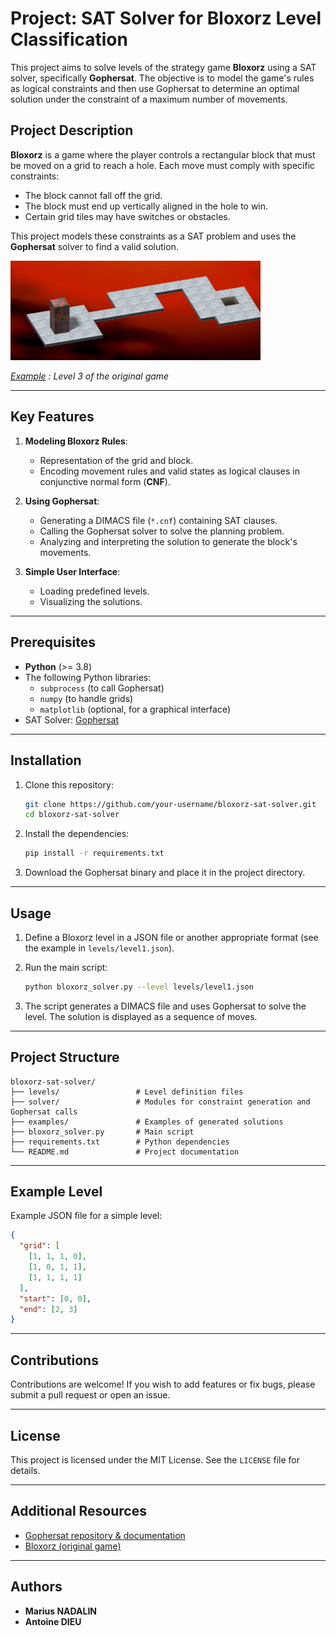 # Project: SAT Solver for Bloxorz Level Classification

This project aims to solve levels of the strategy game **Bloxorz** using a SAT solver, specifically **Gophersat**. The objective is to model the game's rules as logical constraints and then use Gophersat to determine an optimal solution under the constraint of a maximum number of movements.

## Project Description

**Bloxorz** is a game where the player controls a rectangular block that must be moved on a grid to reach a hole. Each move must comply with specific constraints:

- The block cannot fall off the grid.
- The block must end up vertically aligned in the hole to win.
- Certain grid tiles may have switches or obstacles.

This project models these constraints as a SAT problem and uses the **Gophersat** solver to find a valid solution.

<img src=./Images/Bloxorz_level_3.png alt="Level 3" style="width:400px;"/>

*<ins>Example</ins> : Level 3 of the original game*

---

## Key Features

1. **Modeling Bloxorz Rules**:
   - Representation of the grid and block.
   - Encoding movement rules and valid states as logical clauses in conjunctive normal form (**CNF**).

2. **Using Gophersat**:
   - Generating a DIMACS file  (`*.cnf`) containing SAT clauses.
   - Calling the Gophersat solver to solve the planning problem.
   - Analyzing and interpreting the solution to generate the block's movements.

3. **Simple User Interface**:
   - Loading predefined levels.
   - Visualizing the solutions.

---

## Prerequisites

- **Python** (>= 3.8)
- The following Python libraries:
  - `subprocess` (to call Gophersat)
  - `numpy` (to handle grids)
  - `matplotlib` (optional, for a graphical interface)
- SAT Solver: [Gophersat](https://github.com/crillab/gophersat)

---

## Installation

1. Clone this repository:
   ```bash
   git clone https://github.com/your-username/bloxorz-sat-solver.git
   cd bloxorz-sat-solver
   ```

2. Install the dependencies:
   ```bash
   pip install -r requirements.txt
   ```

3. Download the Gophersat binary and place it in the project directory.

---

## Usage

1. Define a Bloxorz level in a JSON file or another appropriate format (see the example in `levels/level1.json`).

2. Run the main script:
   ```bash
   python bloxorz_solver.py --level levels/level1.json
   ```

3. The script generates a DIMACS file and uses Gophersat to solve the level. The solution is displayed as a sequence of moves.

---

## Project Structure

```plaintext
bloxorz-sat-solver/
├── levels/                 # Level definition files
├── solver/                 # Modules for constraint generation and Gophersat calls
├── examples/               # Examples of generated solutions
├── bloxorz_solver.py       # Main script
├── requirements.txt        # Python dependencies
└── README.md               # Project documentation
```

---

## Example Level

Example JSON file for a simple level:
```json
{
  "grid": [
    [1, 1, 1, 0],
    [1, 0, 1, 1],
    [1, 1, 1, 1]
  ],
  "start": [0, 0],
  "end": [2, 3]
}
```

---

## Contributions

Contributions are welcome! If you wish to add features or fix bugs, please submit a pull request or open an issue.

---

## License

This project is licensed under the MIT License. See the `LICENSE` file for details.

---

## Additional Resources

- [Gophersat repository & documentation](https://github.com/crillab/gophersat)
- [Bloxorz (original game)](https://www.coolmathgames.com/0-bloxorz)

---

## Authors

- **Marius NADALIN**
- **Antoine DIEU**
